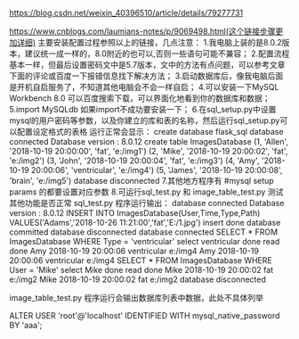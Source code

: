﻿https://blog.csdn.net/weixin_40396510/article/details/79277731

https://www.cnblogs.com/laumians-notes/p/9069498.html(这个链接步骤更加详细)
主要安装配置过程参照以上的链接，几点注意：
1.我电脑上装的是8.0.2版本，建议统一成一样的，8.0附近的也可以,否则一些语句可能不兼容；
2.配置流程基本一样，但最后设置密码文中是5.7版本，文中的方法有点问题，可以参考文章下面的评论或百度一下报错信息找下解决方法；
3.启动数据库后，像我电脑后面是开机自启服务了，不知道其他电脑会不会一样自启；
4.可以安装一下MySQL Workbench 8.0 可以百度搜索下载，可以界面化地看到你的数据库和数据；
5.import MySQLdb 如果import不成功要安装一下；
6.在sql_setup.py中设置mysql的用户密码等参数，以及你建立的库和表的名称，然后运行sql_setup.py可以配置设定格式的表格
运行正常会显示：
create database flask_sql
database connected
Database version : 8.0.12 
create table ImagesDatabase
(1, 'Allen', '2018-10-19 20:00:00', 'fat', 'e:/img1')
(2, 'Mike', '2018-10-19 20:00:02', 'fat', 'e:/img2')
(3, 'John', '2018-10-19 20:00:04', 'fat', 'e:/img3')
(4, 'Amy', '2018-10-19 20:00:06', 'ventricular', 'e:/img4')
(5, 'James', '2018-10-19 20:00:08', 'brain', 'e:/img5')
database disconnected
7.其他地方程序有 #mysql setup params 的都要设置对应参数
8.可运行sql_test.py 和 image_table_test.py 测试其他功能是否正常
sql_test.py 程序运行输出：
database connected
Database version : 8.0.12 
INSERT INTO ImagesDatabase(User,Time,Type,Path) VALUES('Adams','2018-10-26 11:21:00','fat','E:/1.jpg')
insert done
database committed
database disconnected
database connected
SELECT * FROM ImagesDatabase WHERE Type = 'ventricular'
select ventricular done
read done Amy 2018-10-19 20:00:06 ventricular e:/img4
Amy 2018-10-19 20:00:06 ventricular e:/img4
SELECT * FROM ImagesDatabase WHERE User = 'Mike'
select Mike done
read done Mike 2018-10-19 20:00:02 fat e:/img2
Mike 2018-10-19 20:00:02 fat e:/img2
database disconnected

image_table_test.py 程序运行会输出数据库列表中数据，此处不具体列举






ALTER USER 'root'@'localhost' IDENTIFIED WITH mysql_native_password BY 'aaa';